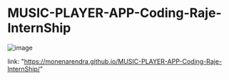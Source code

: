 # MUSIC-PLAYER-APP-Coding-Raje-InternShip
![image](https://github.com/MoneNarendra/MUSIC-PLAYER-APP-Coding-Raje-InternShip/assets/121397129/c771f176-3f5b-4ffb-a5f3-8d0ec17249a2)

link: "https://monenarendra.github.io/MUSIC-PLAYER-APP-Coding-Raje-InternShip/"
